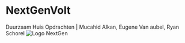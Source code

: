 # NextGenVolt
Duurzaam Huis Opdrachten | Mucahid Alkan, Eugene Van aubel, Ryan Schorel
![Logo NextGen](https://user-images.githubusercontent.com/114576186/220118101-32076aea-7825-4586-aad7-62561a3b8df0.png)
